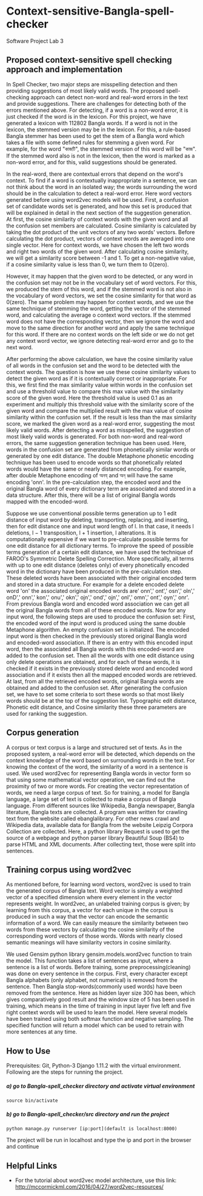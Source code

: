 # Context-sensitive-Bangla-spell-checker
Software Project Lab 3

## Proposed context-sensitive spell checking approach and implementation
In Spell Checker, two major steps are misspelling detection and then providing suggestions of most likely valid words. The proposed spell-checking approach can detect non-word and real-word errors in the text and provide suggestions. There are challenges for detecting both of the errors mentioned above. For detecting, if a word is a non-word error, it is just checked if the word is in the lexicon. For this project, we have generated a lexicon with 112802 Bangla words. If a word is not in the
lexicon, the stemmed version may be in the lexicon. For
this, a rule-based Bangla stemmer has been used to get the stem of a Bangla word which takes a file with some defined rules for stemming a given word. For example, for the word "কাজটি", the stemmed version of this word will be "কাজ". If the stemmed word also is not in the
lexicon, then the word is marked as a non-word error, and for this, valid suggestions should be generated.

In the real-word, there are contextual errors that depend on the word's context. To find if a word is contextually inappropriate in a sentence, we can not think about the word in an isolated way; the words surrounding the word should be in the calculation to detect a real-word error. Here word vectors generated before using word2vec models will be used. First, a confusion set of candidate words set is generated, and how
this set is produced that will be explained in detail in the next section of the suggestion generation.
At first, the cosine similarity of context words with the given word and all the confusion set members are calculated. Cosine similarity is calculated by taking the dot product of the unit vectors of any two words' vectors. Before calculating the dot product, vectors of context
words are averaged into one single vector. Here for context words, we have chosen the left two words and right two words of the given word. After calculating cosine similarity, we will get a similarity score between -1 and 1. To get a non-negative value, if a cosine similarity value is less than 0, we turn them to 0(zero). 

However, it may happen that the given word to be detected, or any word in the confusion set may not be in the vocabulary set of word vectors. For this, we produced the stem of this word, and if the stemmed word is not also in the vocabulary of word vectors, we set the cosine similarity for that word
as 0(zero). The same problem may happen for context words, and we use the same technique of stemming the word, getting the vector of the stemmed word, and calculating the average o context word vectors.
If the stemmed word does not have the corresponding vector, then we ignore the word and move to the same direction for another word and apply the same technique for this word. If there are no context words on the left side or we do not get any context word vector, we ignore detecting real-word error and go to the next word. 

After performing the above calculation, we have the cosine similarity value of all words in the confusion set and the word to be detected with the context words. The question is how we use these cosine similarity values to detect the given word as if it is contextually correct or inappropriate.  For this, we first find the max similarity value within words in the confusion set and use a threshold value to compare this max value with the similarity score of the given word. Here the threshold value is used 0.1 as an experiment and multiply this threshold value with the similarity score of the given word and compare the multiplied result with the max value of cosine similarity within the confusion set. If the result is less than the max similarity score, we marked the given word as a real-word error, suggesting the most likely valid words. After detecting a word as misspelled, the suggestion of most likely valid words is generated. For both non-word and real-word errors, the same suggestion generation technique has been used. Here, words in the confusion set are generated from phonetically similar words or generated by one edit distance. The double Metaphone phonetic encoding technique has been used to encode words so that phonetically related words would have the same or nearly distanced encoding. For example, after double Metaphone encoding of অনয্ and অন্ will have the same encoding 'onn'. In the pre-calculation step, the encoded word and the original Bangla word of every dictionary term are associated and stored in a data structure. After this, there will be a list of original Bangla words mapped with the encoded-word. 

Suppose we use conventional possible terms generation up to 1 edit distance of input word by deleting, transporting, replacing, and inserting, then for edit distance one and input word length of l. In that case, it needs l deletions, l − 1 transposition, l + 1 insertion, l alterations. It is computationally expensive if we want to pre-calculate possible terms for one edit distance for all dictionary terms. To improve the speed of possible terms generation of a certain edit distance, we have used the technique of FAROO's Symmetric Delete Spelling Correction. More specifically, all terms with up to one edit distance (deletes only) of every phonetically encoded word in the dictionary have been produced in the pre-calculation step. These deleted words have been associated with their original encoded term and stored in
a data structure. For example for a delete encoded delete word 'on' the associated original encoded words are' onn',' ont',' osn',' oln',' onD',' onn',' kon',' onu',' okn',' ojn',' ond',' ojn',' onl',' omn',' ont',' oyn',' onr'. From previous Bangla word and encoded word association we can get all the original Bangla words from all of these encoded words. Now for any input word, the following steps are used to produce the confusion set:
First, the encoded word of the input word is produced using the same double Metaphone algorithm. An empty confusion set is initialized.
The encoded input word is then checked in the previously stored original Bangla word and encoded-word association. If there is an entry with this encoded input word, then the associated all Bangla words with this encoded-word are added to the confusion set.
Then all the words with one edit distance using only delete operations are
obtained, and for each of these words, it is checked if it exists in the previously stored delete word and encoded word association and if it exists then all the mapped encoded words are retrieved.
At last, from all the retrieved encoded words, original Bangla words are obtained and added to the confusion set. After generating the confusion set, we have to set some criteria to sort these words so that most likely words should be at the top of the suggestion list. Typographic edit distance, Phonetic edit distance, and Cosine similarity these three 
parameters are used for ranking the suggestion.

## Corpus generation
A corpus or text corpus is a large and structured set of texts. As in the proposed system, a real-word error will be detected, which depends on the context knowledge of the word based on surrounding words in the text. For knowing the context of the word, the similarity of a word in a sentence is used. We used word2vec for representing Bangla words in vector form so that using some mathematical vector operation, we can find out the proximity of two or more words. For creating the vector representation of words, we need a large corpus of text. So for training, a model for Bangla language, a large set of text is collected to make a corpus of Bangla language. From different sources like Wikipedia, Bangla newspaper, Bangla literature, Bangla texts are collected. A program was written for crawling text from the website called ebanglalibrary. For other news crawl and Wikipedia data, available data for Bangla from the website Leipzig Corpora Collection are collected. Here, a python library Request is used to get the source of a webpage and python parser library Beautiful Soup (BS4) to parse HTML and XML documents. After collecting text, those were split into sentences.

## Training corpus using word2vec
As mentioned before, for learning word vectors, word2vec is used to train the generated corpus of Bangla text. Word vector is simply a weighted vector of a specified dimension where every element in the vector represents weight. In word2vec, an unlabeled training corpus is given; by learning from this corpus, a vector for each unique in the corpus is produced in such a way that the vector can encode the semantic information of a word. We can easily measure the similarity between two words from these vectors by calculating the cosine similarity of the corresponding word vectors of those words. Words with nearly closed semantic meanings will have similarity vectors in cosine similarity. 

We used Gensim python library gensim.models.word2vec function
to train the model. This function takes a list of sentences as input, where a sentence is a list of words. Before training, some preprocessing(cleaning) was done on every sentence in the corpus. First, every character except Bangla alphabets (only alphabet, not numerical) is removed from the sentence. Then Bangla stop-words(commonly used words) have been removed from the sentence. Here as hidden layer size 300 has been, which gives comparatively good result and the window size of 5 has been used in training, which means in the time of training in input layer five left and five right context words will be used to learn the model. Here several models have been trained using both softmax function and negative sampling. The specified function will return a model which can be used to retrain with more sentences at any time.

## How to Use
Prerequisites: Git, Python-3 Django 1.11.2 with the virtual environment.
Following are the steps for running the project. 
##### a) go to Bangla-spell_checker directory and activate virtual environment
    source bin/activate
##### b) go to Bangla-spell_checker/src directory and run the project 
    python manage.py runserver [ip:port](default is localhost:8000)
The project will be run in localhost and type the ip and port in the browser and continue

## Helpful Links
* For the tutorial about word2vec model architecture, use this link: http://mccormickml.com/2016/04/27/word2vec-resources/
